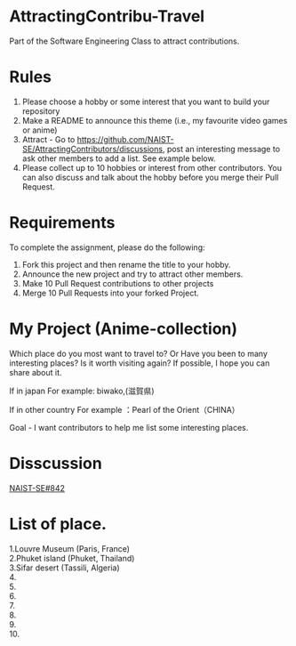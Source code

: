 # AttractingContribu-Travel
Part of the Software Engineering Class to attract contributions.
# Rules

1. Please choose a hobby or some interest that you want to build your repository
2. Make a README to announce this theme (i.e., my favourite video games or anime)
3. Attract - Go to https://github.com/NAIST-SE/AttractingContributors/discussions, post an interesting message to ask other members to add a list. See example below.
4. Please collect up to 10 hobbies or interest from other contributors. You can also discuss and talk about the hobby before you merge their Pull Request.

# Requirements
To complete the assignment, please do the following:
1. Fork this project and then rename the title to your hobby. 
2. Announce the new project and try to attract other members.
3. Make 10 Pull Request contributions to other projects
4. Merge 10 Pull Requests into your forked Project.

# My Project (Anime-collection)
Which place do you most want to travel to? Or Have you been to many interesting places? Is it worth visiting again? If possible, I hope you can share about it.

If in japan   For example: biwako,(滋賀県)

If in other country For example ：Pearl of the Orient（CHINA）

Goal - I want contributors to help me list some interesting places.

# Disscussion
[NAIST-SE#842
](https://github.com/NAIST-SE/AttractingContributors/discussions/842)
# List of place.
1.Louvre Museum (Paris, France)<br/>
2.Phuket island (Phuket, Thailand)<br/>
3.Sifar desert (Tassili, Algeria)<br/>
4. <br/>
5. <br/>
6. <br/>
7. <br/>
8. <br/>
9. <br/>
10. <br/>
